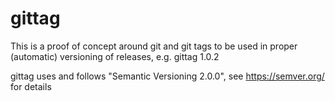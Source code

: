 # gittag

This is a proof of concept around git and git tags to be used in proper (automatic) versioning of releases, e.g. gittag 1.0.2

gittag uses and follows "Semantic Versioning 2.0.0", see <https://semver.org/> for details
